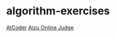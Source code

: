 # algorithm-exercises

[AtCoder](https://atcoder.jp/?lang=ja)
[Aizu Online Judge](http://judge.u-aizu.ac.jp/onlinejudge/index.jsp)
